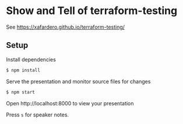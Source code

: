 # Show and Tell of terraform-testing

See https://xafardero.github.io/terraform-testing/

## Setup

Install dependencies
```bash
$ npm install
```

Serve the presentation and monitor source files for changes

```bash
$ npm start
```

Open http://localhost:8000 to view your presentation


Press `s` for speaker notes.
